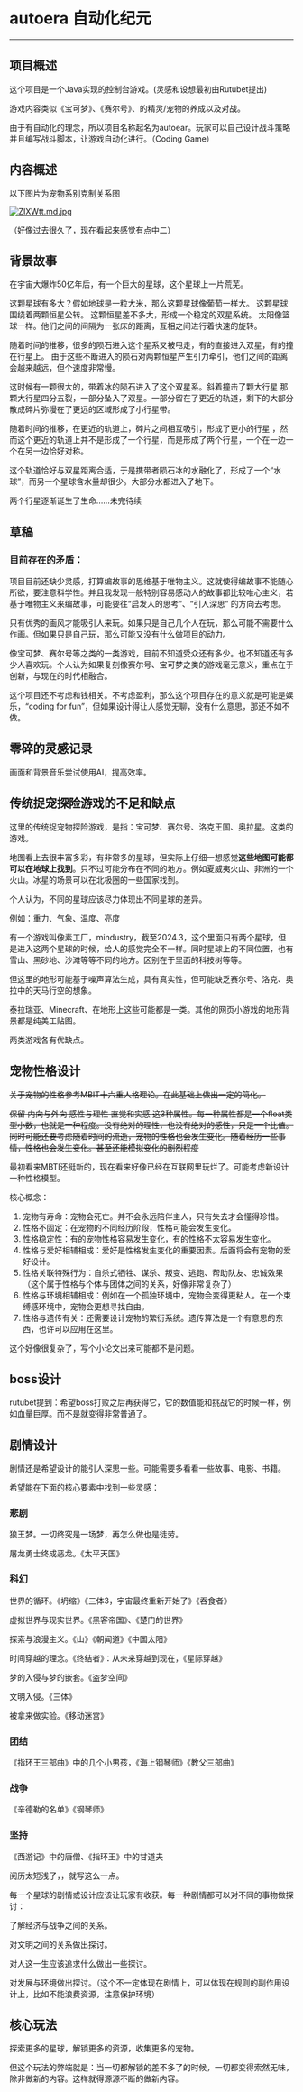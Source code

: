 # autoera 自动化纪元

---

## 项目概述

这个项目是一个Java实现的控制台游戏。(灵感和设想最初由Rutubet提出)

游戏内容类似《宝可梦》、《赛尔号》、的精灵/宠物的养成以及对战。

由于有自动化的理念，所以项目名称起名为autoear。玩家可以自己设计战斗策略并且编写战斗脚本，让游戏自动化进行。（Coding Game）



## 内容概述

以下图片为宠物系别克制关系图

[![ZIXWtt.md.jpg](https://www.helloimg.com/images/2022/09/10/ZIXWtt.md.jpg)](https://www.helloimg.com/image/ZIXWtt)

（好像过去很久了，现在看起来感觉有点中二）



## 背景故事

在宇宙大爆炸50亿年后，有一个巨大的星球，这个星球上一片荒芜。

这颗星球有多大？假如地球是一粒大米，那么这颗星球像葡萄一样大。
这颗星球围绕着两颗恒星公转。
这颗恒星差不多大，形成一个稳定的双星系统。
太阳像篮球一样。他们之间的间隔为一张床的距离，互相之间进行着快速的旋转。

随着时间的推移，很多的陨石进入这个星系又被甩走，有的直接进入双星，有的撞在行星上。
由于这些不断进入的陨石对两颗恒星产生引力牵引，他们之间的距离会越来越远，但个速度非常慢。

这时候有一颗很大的，带着冰的陨石进入了这个双星系。斜着撞击了颗大行星
那颗大行星四分五裂，一部分坠入了双星。一部分留在了更近的轨道，剩下的大部分散成碎片弥漫在了更远的区域形成了小行星带。

随着时间的推移，在更近的轨道上，碎片之间相互吸引，形成了更小的行星
，然而这个更近的轨道上并不是形成了一个行星，而是形成了两个行星，一个在一边一个在另一边恰好对称。

这个轨道恰好与双星距离合适，于是携带者陨石冰的水融化了，形成了一个“水球”，而另一个星球含水量却很少。大部分水都进入了地下。

两个行星逐渐诞生了生命……未完待续





## 草稿

### 目前存在的矛盾：

项目目前还缺少灵感，打算编故事的思维基于唯物主义。这就使得编故事不能随心所欲，要注意科学性。并且我发现一般特别容易感动人的故事都比较唯心主义，若基于唯物主义来编故事，可能要往“启发人的思考”、“引人深思” 的方向去考虑。

只有优秀的画风才能吸引人来玩。如果只是自己几个人在玩，那么可能不需要什么作画。但如果只是自己玩，那么可能又没有什么做项目的动力。

像宝可梦、赛尔号等之类的一类游戏，目前不知道受众还有多少。也不知道还有多少人喜欢玩。个人认为如果复刻像赛尔号、宝可梦之类的游戏毫无意义，重点在于创新，与现在的时代相融合。

这个项目还不考虑和钱相关。不考虑盈利，那么这个项目存在的意义就是可能是娱乐，“coding for fun”，但如果设计得让人感觉无聊，没有什么意思，那还不如不做。

## 零碎的灵感记录

画面和背景音乐尝试使用AI，提高效率。

## 传统捉宠探险游戏的不足和缺点

这里的传统捉宠物探险游戏，是指：宝可梦、赛尔号、洛克王国、奥拉星。这类的游戏。

地图看上去很丰富多彩，有非常多的星球，但实际上仔细一想感觉**这些地图可能都可以在地球上找到**。只不过可能分布在不同的地方。例如夏威夷火山、非洲的一个火山。冰星的场景可以在北极圈的一些国家找到。

个人认为，不同的星球应该尽力体现出不同星球的差异。

例如：重力、气象、温度、亮度

有一个游戏叫像素工厂，mindustry，截至2024.3，这个里面只有两个星球，但是进入这两个星球的时候，给人的感觉完全不一样。同时星球上的不同位置，也有雪山、黑砂地、沙滩等等不同的地方。区别在于里面的科技树等等。

但这里的地形可能基于噪声算法生成，具有真实性，但可能缺乏赛尔号、洛克、奥拉中的天马行空的想象。

泰拉瑞亚、Minecraft、在地形上这些可能都是一类。其他的网页小游戏的地形背景都是纯美工贴图。

两类游戏各有优缺点。

## 宠物性格设计

~~关于宠物的性格参考MBIT十六重人格理论。在此基础上做出一定的简化。~~

~~保留 内向与外向  感性与理性  直觉和实感  这3种属性。每一种属性都是一个float类型小数，也就是一种程度。没有绝对的理性，也没有绝对的感性，只是一个比值。同时可能还要考虑随着时间的流逝，宠物的性格也会发生变化。随着经历一些事情，性格也会发生变化。甚至还能模拟变化的剧烈程度~~

最初看来MBTI还挺新的，现在看来好像已经在互联网里玩烂了。可能考虑新设计一种性格模型。

核心概念：

1. 宠物有寿命：宠物会死亡。并不会永远陪伴主人，只有失去才会懂得珍惜。
2. 性格不固定：在宠物的不同经历阶段，性格可能会发生变化。
3. 性格稳定性：有的宠物性格容易发生变化，有的性格不太容易发生变化。
4. 性格与爱好相辅相成：爱好是性格发生变化的重要因素。后面将会有宠物的爱好设计。
5. 性格关联特殊行为：自杀式牺牲、谋杀、叛变、逃跑、帮助队友、忠诚效果（这个属于性格与个体与团体之间的关系，好像非常复杂了）
6. 性格与环境相辅相成：例如在一个孤独环境中，宠物会变得更粘人。在一个束缚感环境中，宠物会更想寻找自由。
7. 性格与遗传有关：还需要设计宠物的繁衍系统。遗传算法是一个有意思的东西，也许可以应用在这里。

这个好像很复杂了，写个小论文出来可能都不是问题。



## boss设计

rutubet提到：希望boss打败之后再获得它，它的数值能和挑战它的时候一样，例如血量巨厚。而不是就变得非常普通了。



## 剧情设计

剧情还是希望设计的能引人深思一些。可能需要多看看一些故事、电影、书籍。

希望能在下面的核心要素中找到一些灵感：

### 悲剧

狼王梦。一切终究是一场梦，再怎么做也是徒劳。

屠龙勇士终成恶龙。《太平天国》

### 科幻

世界的循环。《坍缩》《三体3，宇宙最终重新开始了》《吞食者》

虚拟世界与现实世界。《黑客帝国》、《楚门的世界》

探索与浪漫主义。《山》《朝闻道》《中国太阳》

时间穿越的理念。《终结者》：从未来穿越到现在，《星际穿越》

梦的入侵与梦的嵌套。《盗梦空间》

文明入侵。《三体》

被拿来做实验。《移动迷宫》

### 团结

《指环王三部曲》中的几个小男孩，《海上钢琴师》《教父三部曲》

### 战争

《辛德勒的名单》《钢琴师》

### 坚持

《西游记》中的唐僧、《指环王》中的甘道夫



阅历太短浅了，，就写这么一点。

每一个星球的剧情或设计应该让玩家有收获。每一种剧情都可以对不同的事物做探讨：

了解经济与战争之间的关系。

对文明之间的关系做出探讨。

对人这一生应该追求什么做出一些探讨。

对发展与环境做出探讨。（这个不一定体现在剧情上，可以体现在规则的副作用设计上，比如不能浪费资源，注意保护环境）

## 核心玩法

探索更多的星球，解锁更多的资源，收集更多的宠物。

但这个玩法的弊端就是：当一切都解锁的差不多了的时候，一切都变得索然无味，除非做新的内容。这样就得源源不断的做新内容。





















